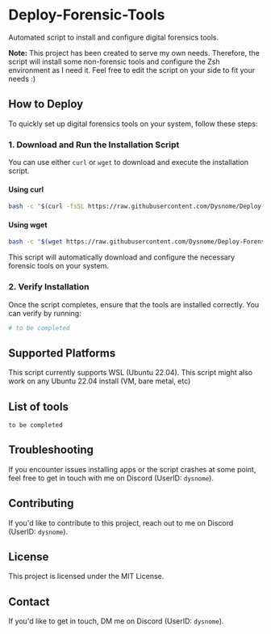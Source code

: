 # Deploy-Forensic-Tools
Automated script to install and configure digital forensics tools.

**Note:** This project has been created to serve my own needs. Therefore, the script will install some non-forensic tools and configure the Zsh environment as I need it. Feel free to edit the script on your side to fit your needs :)

## How to Deploy
To quickly set up digital forensics tools on your system, follow these steps:

### 1. Download and Run the Installation Script
You can use either `curl` or `wget` to download and execute the installation script.

#### Using curl

```bash
bash -c "$(curl -fsSL https://raw.githubusercontent.com/Dysnome/Deploy-Forensic-Tools/main/DEPLOY_WSL_TOOLS.sh)"
```

#### Using wget
```bash
bash -c "$(wget https://raw.githubusercontent.com/Dysnome/Deploy-Forensic-Tools/main/DEPLOY_WSL_TOOLS.sh -O -)"
```
This script will automatically download and configure the necessary forensic tools on your system.

### 2. Verify Installation
Once the script completes, ensure that the tools are installed correctly. You can verify by running:
```bash
# to be completed
```

## Supported Platforms
This script currently supports WSL (Ubuntu 22.04). This script might also work on any Ubuntu 22.04 install (VM, bare metal, etc)

## List of tools
```
to be completed
```

## Troubleshooting
If you encounter issues installing apps or the script crashes at some point, feel free to get in touch with me on Discord (UserID: `dysnome`).

## Contributing
If you'd like to contribute to this project, reach out to me on Discord (UserID: `dysnome`).

## License
This project is licensed under the MIT License.

## Contact
If you'd like to get in touch, DM me on Discord (UserID: `dysnome`).